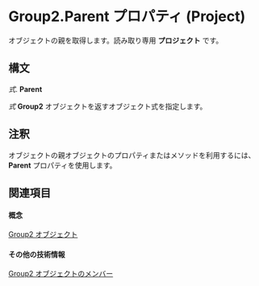 
# Group2.Parent プロパティ (Project)

オブジェクトの親を取得します。読み取り専用 **プロジェクト** です。


## 構文

 _式_. **Parent**

 _式_ **Group2** オブジェクトを返すオブジェクト式を指定します。


## 注釈

オブジェクトの親オブジェクトのプロパティまたはメソッドを利用するには、 **Parent** プロパティを使用します。


## 関連項目


#### 概念


[Group2 オブジェクト](a7a61fa4-e752-006e-a47e-03987b04f01c.md)
#### その他の技術情報


[Group2 オブジェクトのメンバー](http://msdn.microsoft.com/library/69c5069c-3fd6-fbb5-d886-ebbda667cba4%28Office.15%29.aspx)